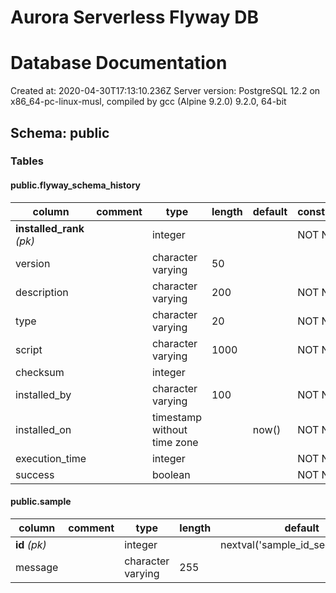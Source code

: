 # Aurora Serverless Flyway DB
# Database Documentation

Created at: 2020-04-30T17:13:10.236Z
Server version: PostgreSQL 12.2 on x86_64-pc-linux-musl, compiled by gcc (Alpine 9.2.0) 9.2.0, 64-bit
## Schema: public

### Tables

#### public.flyway_schema_history

column | comment | type | length | default | constraints | values
--- | --- | --- | --- | --- | --- | ---
**installed_rank** _(pk)_ |  | integer |  |  | NOT NULL | 
version |  | character varying | 50 |  |  | 
description |  | character varying | 200 |  | NOT NULL | 
type |  | character varying | 20 |  | NOT NULL | 
script |  | character varying | 1000 |  | NOT NULL | 
checksum |  | integer |  |  |  | 
installed_by |  | character varying | 100 |  | NOT NULL | 
installed_on |  | timestamp without time zone |  | now() | NOT NULL | 
execution_time |  | integer |  |  | NOT NULL | 
success |  | boolean |  |  | NOT NULL | 

#### public.sample

column | comment | type | length | default | constraints | values
--- | --- | --- | --- | --- | --- | ---
**id** _(pk)_ |  | integer |  | nextval('sample_id_seq'::regclass) | NOT NULL | 
message |  | character varying | 255 |  |  | 
